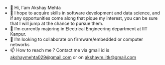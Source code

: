  - 👋 Hi, I'am Akshay Mehta 
 -  👀 I hope to acquire skills in software development and data science, and if any opportunities come along that pique my interest, you can be sure that I will jump at the chance to pursue them.
 -  🌱 I’m currently majoring in Electrical Engineering department at IIT Kanpur. 
 -  💞 I’m looking to collaborate on firmware/embedded or computer networks 
 -   📫 How to reach me ? Contact me via gmail id is akshaymehta029@gmail.com or on akshaym.iitk@gmail.com

<!--
**Akshay024/Akshay024** is a ✨ _special_ ✨ repository because its `README.md` (this file) appears on your GitHub profile.

Here are some ideas to get you started:

- 🔭 I’m currently working on ...
- 🌱 I’m currently learning ...
- 👯 I’m looking to collaborate on ...
- 🤔 I’m looking for help with ...
- 💬 Ask me about ...
- 📫 How to reach me: ...
- 😄 Pronouns: ...
- ⚡ Fun fact: ...
-->
